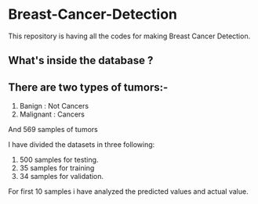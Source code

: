 # Breast-Cancer-Detection

This repository is having all the codes  for making Breast Cancer Detection.

## What's inside the database ?

## There are two types of tumors:-

1) Banign : Not Cancers
2) Malignant : Cancers

And 569 samples of tumors

I have divided the datasets in three following:
1) 500 samples for testing.
2) 35 samples for training
3) 34 samples for validation.

For first 10 samples i have analyzed the predicted values and actual value.


